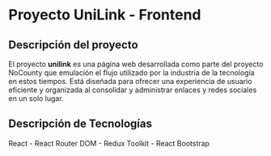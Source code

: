 # Proyecto UniLink - Frontend

## Descripción del proyecto

El proyecto **unilink** es una página web desarrollada como parte del proyecto NoCounty que emulación el flujo utilizado por la industria de la tecnología en estos tiempos. Está diseñada para ofrecer una experiencia de usuario eficiente y organizada al consolidar y administrar enlaces y redes sociales en un solo lugar.

## Descripción de Tecnologías

React - React Router DOM - Redux Toolkit - React Bootstrap
